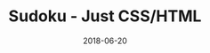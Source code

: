 ---
title: 'Sudoku - Just CSS/HTML'
description: 'Complete a sudoku puzzle without Javascript or server-side interaction.'
gametype: 'hard'
gameid: 64
date: 2018-06-20
tags: []
draft: false
type: 'games'
num19: [{'idx':1,'arr1':[1,2,3,4,5,6,7,8,9],'arr2':[1,2,3,4,5,6,7,8,9]},{'idx':2,'arr1':[1,2,3,4,5,6,7,8,9],'arr2':[1,2,3,4,5,6,7,8,9]},{'idx':3,'arr1':[1,2,3,4,5,6,7,8,9],'arr2':[1,2,3,4,5,6,7,8,9]},{'idx':4,'arr1':[1,2,3,4,5,6,7,8,9],'arr2':[1,2,3,4,5,6,7,8,9]},{'idx':5,'arr1':[1,2,3,4,5,6,7,8,9],'arr2':[1,2,3,4,5,6,7,8,9]},{'idx':6,'arr1':[1,2,3,4,5,6,7,8,9],'arr2':[1,2,3,4,5,6,7,8,9]},{'idx':7,'arr1':[1,2,3,4,5,6,7,8,9],'arr2':[1,2,3,4,5,6,7,8,9]},{'idx':8,'arr1':[1,2,3,4,5,6,7,8,9],'arr2':[1,2,3,4,5,6,7,8,9]},{'idx':9,'arr1':[1,2,3,4,5,6,7,8,9],'arr2':[1,2,3,4,5,6,7,8,9]}]
puzzle: [[0, 5, 0, 6, 0, 9, 0, 4, 0], [3, 1, 0, 0, 0, 0, 0, 2, 6], [0, 0, 0, 2, 8, 3, 0, 0, 0], [0, 4, 6, 0, 0, 0, 2, 8, 0], [0, 0, 0, 7, 2, 4, 0, 0, 0], [9, 0, 0, 0, 0, 0, 0, 0, 3], [4, 0, 0, 3, 7, 5, 0, 0, 2], [7, 0, 0, 0, 6, 0, 0, 0, 4], [0, 0, 0, 0, 0, 0, 0, 0, 0]]
layout: 'sudokucssstatic'
---